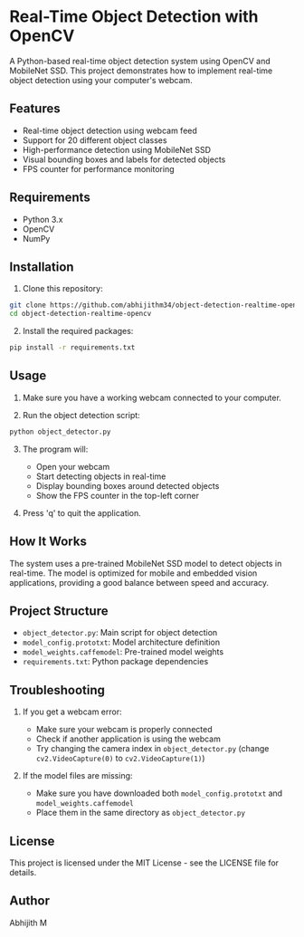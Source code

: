 # Real-Time Object Detection with OpenCV

A Python-based real-time object detection system using OpenCV and MobileNet SSD. This project demonstrates how to implement real-time object detection using your computer's webcam.

## Features

- Real-time object detection using webcam feed
- Support for 20 different object classes
- High-performance detection using MobileNet SSD
- Visual bounding boxes and labels for detected objects
- FPS counter for performance monitoring

## Requirements

- Python 3.x
- OpenCV
- NumPy

## Installation

1. Clone this repository:
```bash
git clone https://github.com/abhijithm34/object-detection-realtime-opencv.git
cd object-detection-realtime-opencv
```

2. Install the required packages:
```bash
pip install -r requirements.txt
```

## Usage

1. Make sure you have a working webcam connected to your computer.

2. Run the object detection script:
```bash
python object_detector.py
```

3. The program will:
   - Open your webcam
   - Start detecting objects in real-time
   - Display bounding boxes around detected objects
   - Show the FPS counter in the top-left corner

4. Press 'q' to quit the application.

## How It Works

The system uses a pre-trained MobileNet SSD model to detect objects in real-time. The model is optimized for mobile and embedded vision applications, providing a good balance between speed and accuracy.

## Project Structure

- `object_detector.py`: Main script for object detection
- `model_config.prototxt`: Model architecture definition
- `model_weights.caffemodel`: Pre-trained model weights
- `requirements.txt`: Python package dependencies

## Troubleshooting

1. If you get a webcam error:
   - Make sure your webcam is properly connected
   - Check if another application is using the webcam
   - Try changing the camera index in `object_detector.py` (change `cv2.VideoCapture(0)` to `cv2.VideoCapture(1)`)

2. If the model files are missing:
   - Make sure you have downloaded both `model_config.prototxt` and `model_weights.caffemodel`
   - Place them in the same directory as `object_detector.py`

## License

This project is licensed under the MIT License - see the LICENSE file for details.

## Author

Abhijith M

